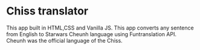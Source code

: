 # Chiss translator
 
This app built in HTML,CSS and Vanilla JS. This app converts any sentence from English to Starwars Cheunh language using Funtranslation API. Cheunh was the official language of the Chiss. 
